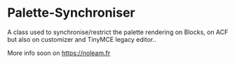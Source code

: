 # Palette-Synchroniser
A class used to synchronise/restrict the palette rendering on Blocks, on ACF but also on customizer and TinyMCE legacy editor..

More info soon on https://noleam.fr
